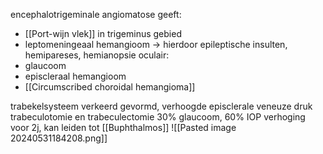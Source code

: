 encephalotrigeminale angiomatose
geeft:
- [[Port-wijn vlek]] in trigeminus gebied
- leptomeningeaal hemangioom -> hierdoor epileptische insulten, hemipareses, hemianopsie
oculair:
- glaucoom
- episcleraal hemangioom
- [[Circumscribed choroidal hemangioma]]

trabekelsysteem verkeerd gevormd, verhoogde episclerale veneuze druk
trabeculotomie en trabeculectomie
30% glaucoom, 60% IOP verhoging voor 2j, kan leiden tot [[Buphthalmos]]
![[Pasted image 20240531184208.png]]

